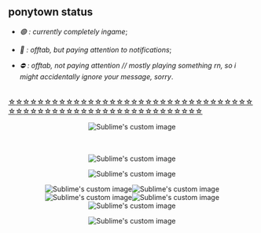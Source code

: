 ## ponytown status

* _🟢 : currently completely ingame_;
  
* _🌙 : offtab, but paying attention to notifications_;
 
* _⛔ : offtab, not paying attention // mostly playing something rn, so i might accidentally ignore your message, sorry_.

ㅤ
ㅤ
ㅤㅤㅤ[☆](https://www.youtube.com/watch?v=6QS01rBdCck)[☆](https://www.youtube.com/watch?v=6QS01rBdCck)[☆](https://www.youtube.com/watch?v=6QS01rBdCck)[☆](https://www.youtube.com/watch?v=6QS01rBdCck)[☆](https://www.youtube.com/watch?v=6QS01rBdCck)[☆](https://www.youtube.com/watch?v=6QS01rBdCck)[☆](https://www.youtube.com/watch?v=6QS01rBdCck)[☆](https://www.youtube.com/watch?v=6QS01rBdCck)[☆](https://www.youtube.com/watch?v=6QS01rBdCck)[☆](https://www.youtube.com/watch?v=6QS01rBdCck)[☆](https://www.youtube.com/watch?v=6QS01rBdCck)[☆](https://www.youtube.com/watch?v=6QS01rBdCck)[☆](https://www.youtube.com/watch?v=6QS01rBdCck)[☆](https://www.youtube.com/watch?v=6QS01rBdCck)[☆](https://www.youtube.com/watch?v=6QS01rBdCck)[☆](https://www.youtube.com/watch?v=6QS01rBdCck)[☆](https://www.youtube.com/watch?v=6QS01rBdCck)[☆](https://www.youtube.com/watch?v=6QS01rBdCck)[☆](https://www.youtube.com/watch?v=6QS01rBdCck)[☆](https://www.youtube.com/watch?v=6QS01rBdCck)[☆](https://www.youtube.com/watch?v=6QS01rBdCck)[☆](https://www.youtube.com/watch?v=6QS01rBdCck)[☆](https://www.youtube.com/watch?v=6QS01rBdCck)[☆](https://www.youtube.com/watch?v=6QS01rBdCck)[☆](https://www.youtube.com/watch?v=6QS01rBdCck)[☆](https://www.youtube.com/watch?v=6QS01rBdCck)[☆](https://www.youtube.com/watch?v=6QS01rBdCck)[☆](https://www.youtube.com/watch?v=6QS01rBdCck)[☆](https://www.youtube.com/watch?v=6QS01rBdCck)[☆](https://www.youtube.com/watch?v=6QS01rBdCck)[☆](https://www.youtube.com/watch?v=6QS01rBdCck)[☆](https://www.youtube.com/watch?v=6QS01rBdCck)[☆](https://www.youtube.com/watch?v=6QS01rBdCck)[☆](https://www.youtube.com/watch?v=6QS01rBdCck)[☆](https://www.youtube.com/watch?v=6QS01rBdCck)[☆](https://www.youtube.com/watch?v=6QS01rBdCck)[☆](https://www.youtube.com/watch?v=6QS01rBdCck)[☆](https://www.youtube.com/watch?v=6QS01rBdCck)[☆](https://www.youtube.com/watch?v=6QS01rBdCck)[☆](https://www.youtube.com/watch?v=6QS01rBdCck)[☆](https://www.youtube.com/watch?v=6QS01rBdCck)[☆](https://www.youtube.com/watch?v=6QS01rBdCck)[☆](https://www.youtube.com/watch?v=6QS01rBdCck)[☆](https://www.youtube.com/watch?v=6QS01rBdCck)[☆](https://www.youtube.com/watch?v=6QS01rBdCck)[☆](https://www.youtube.com/watch?v=6QS01rBdCck)[☆](https://www.youtube.com/watch?v=6QS01rBdCck)[☆](https://www.youtube.com/watch?v=6QS01rBdCck)[☆](https://www.youtube.com/watch?v=6QS01rBdCck)[☆](https://www.youtube.com/watch?v=6QS01rBdCck)[☆](https://www.youtube.com/watch?v=6QS01rBdCck)[☆](https://www.youtube.com/watch?v=6QS01rBdCck)[☆](https://www.youtube.com/watch?v=6QS01rBdCck)[☆](https://www.youtube.com/watch?v=6QS01rBdCck)[☆](https://www.youtube.com/watch?v=6QS01rBdCck)[☆](https://www.youtube.com/watch?v=6QS01rBdCck)[☆](https://www.youtube.com/watch?v=6QS01rBdCck)[☆](https://www.youtube.com/watch?v=6QS01rBdCck)[☆](https://www.youtube.com/watch?v=6QS01rBdCck)[☆](https://www.youtube.com/watch?v=6QS01rBdCck)[☆](https://www.youtube.com/watch?v=6QS01rBdCck)
ㅤ
ㅤ
<p align="center">
  <img src="https://64.media.tumblr.com/6886c38f1328500fae851bebf96c8c8d/0849fa6899c3a334-9b/s540x810/a06c7e0342f4ec73f6ee8fa3c05346cfb696db5b.gifv" alt="Sublime's custom image"/>
</p>
ㅤ
<p align="center">
  <img src="https://sun9-64.userapi.com/impg/Ys68wNu2aFtKWLIvB_sTJUltnknNvckKvJeoQQ/CZ-hFTb88Gs.jpg?size=400x363&quality=96&sign=97fdee1ba5b4bf6ef9b9777509c09fb9&type=album" alt="Sublime's custom image"/>
</p>
<p align="center">
  <img src="https://github.com/user-attachments/assets/a66d8325-7879-4087-ac48-3c2f1ad067fc" alt="Sublime's custom image"/>
</p>
<p align="center">
  <img src="https://github.com/user-attachments/assets/f6bb60df-38ff-43e2-9580-509396765a53" alt="Sublime's custom image"/><img src="https://github.com/user-attachments/assets/f6bb60df-38ff-43e2-9580-509396765a53" alt="Sublime's custom image"/><img src="https://github.com/user-attachments/assets/f6bb60df-38ff-43e2-9580-509396765a53" alt="Sublime's custom image"/><img src="https://github.com/user-attachments/assets/f6bb60df-38ff-43e2-9580-509396765a53" alt="Sublime's custom image"/><img src="https://github.com/user-attachments/assets/f6bb60df-38ff-43e2-9580-509396765a53" alt="Sublime's custom image"/>


<p align="center">
  <img src="https://github.com/user-attachments/assets/e05fcedc-e5dc-403d-9ea7-0d199449d46d" alt="Sublime's custom image"/>
</p>
